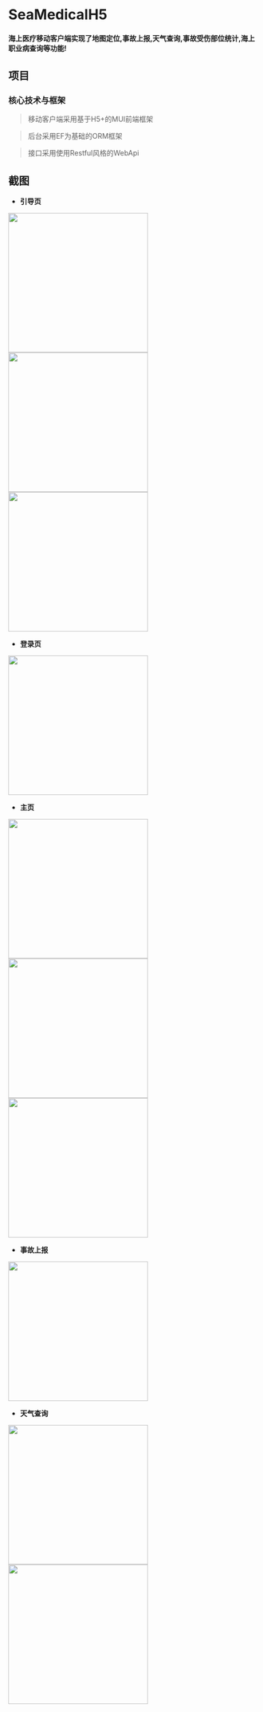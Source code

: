 # SeaMedicalH5
####  海上医疗移动客户端实现了地图定位,事故上报,天气查询,事故受伤部位统计,海上职业病查询等功能!

## 项目
### 核心技术与框架
> 移动客户端采用基于H5+的MUI前端框架

> 后台采用EF为基础的ORM框架

> 接口采用使用Restful风格的WebApi

## 截图

- **引导页**

<img src="https://github.com/jianhui1012/SeaMedicalH5/blob/master/screenshot/welcome1.png?raw=true" width="280"/> <img src="https://github.com/jianhui1012/SeaMedicalH5/blob/master/screenshot/welcome2.png?raw=true" width="280"/> <img src="https://github.com/jianhui1012/SeaMedicalH5/blob/master/screenshot/welcome3.png?raw=true" width="280"/>

- **登录页**

<img src="https://github.com/jianhui1012/SeaMedicalH5/blob/master/screenshot/loginpage.png?raw=true" width="280"/>

- **主页**

<img src="https://github.com/jianhui1012/SeaMedicalH5/blob/master/screenshot/mainpage.png?raw=true" width="280"/> <img src="https://github.com/jianhui1012/SeaMedicalH5/blob/master/screenshot/locationpage.png?raw=true" width="280"/> <img src="https://github.com/jianhui1012/SeaMedicalH5/blob/master/screenshot/mypage.png?raw=true" width="280"/>

- **事故上报**

<img src="https://github.com/jianhui1012/SeaMedicalH5/blob/master/screenshot/submitpage.png?raw=true" width="280"/>

- **天气查询**

<img src="https://github.com/jianhui1012/SeaMedicalH5/blob/master/screenshot/leftmenu.png?raw=true" width="280"/> <img src="https://github.com/jianhui1012/SeaMedicalH5/blob/master/screenshot/weatherpage.png?raw=true" width="280"/>
